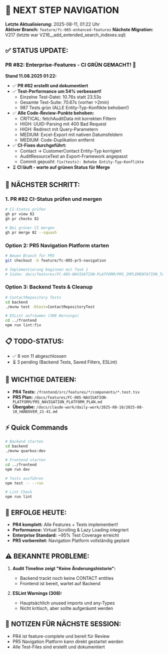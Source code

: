# 🧭 NEXT STEP NAVIGATION

**Letzte Aktualisierung:** 2025-08-11, 01:22 Uhr  
**Aktiver Branch:** `feature/fc-005-enhanced-features`
**Nächste Migration:** V217 (letzte war V216__add_extended_search_indexes.sql)

## ✅ STATUS UPDATE:

### PR #82: Enterprise-Features - CI GRÜN GEMACHT! 🚀
**Stand 11.08.2025 01:22:**
- ✅ **PR #82 erstellt und dokumentiert**
- ✅ **Test-Performance um 54% verbessert!**
  - Einzelne Test-Datei: 10.76s statt 23.53s
  - Gesamte Test-Suite: 70.67s (vorher >2min)
  - 987 Tests grün (ALLE Entity-Typ-Konflikte behoben!)
- ✅ **Alle Code-Review-Punkte behoben:**
  - CRITICAL: fetchAuditData mit korrekten Filtern
  - HIGH: UUID-Parsing mit 400 Bad Request
  - HIGH: Redirect mit Query-Parametern
  - MEDIUM: Excel-Export mit nativen Datumsfeldern
  - MEDIUM: Code-Duplikation entfernt
- ✅ **CI-Fixes durchgeführt:**
  - Contact → CustomerContact Entity-Typ korrigiert
  - AuditResourceTest an Export-Framework angepasst
  - Commit gepusht: `fix(tests): Behebe Entity-Typ-Konflikte`
- ⏳ **CI läuft - warte auf grünen Status für Merge**

## 🎯 NÄCHSTER SCHRITT:

### 1. PR #82 CI-Status prüfen und mergen
```bash
# CI-Status prüfen
gh pr view 82
gh pr checks 82

# Bei grüner CI mergen
gh pr merge 82 --squash
```

### Option 2: PR5 Navigation Platform starten
```bash
# Neuen Branch für PR5
git checkout -b feature/fc-005-pr5-navigation

# Implementierung beginnen mit Task 1
# Siehe: docs/features/FC-005-NAVIGATION-PLATFORM/PR5_IMPLEMENTATION_TASKS.md
```

### Option 3: Backend Tests & Cleanup
```bash
# ContactRepository Tests
cd backend
./mvnw test -Dtest=ContactRepositoryTest

# ESLint aufräumen (308 Warnings)
cd ../frontend
npm run lint:fix
```

## 📋 TODO-STATUS:
- ✅ 8 von 11 abgeschlossen
- ⏳ 3 pending (Backend Tests, Saved Filters, ESLint)

## 📁 WICHTIGE DATEIEN:
- **PR4 Tests:** `/frontend/src/features/*/components/*.test.tsx`
- **PR5 Plan:** `/docs/features/FC-005-NAVIGATION-PLATFORM/PR5_NAVIGATION_PLATFORM_PLAN.md`
- **Übergabe:** `/docs/claude-work/daily-work/2025-08-10/2025-08-10_HANDOVER_21-41.md`

## ⚡ Quick Commands

```bash
# Backend starten
cd backend
./mvnw quarkus:dev

# Frontend starten  
cd ../frontend
npm run dev

# Tests ausführen
npm test -- --run

# Lint Check
npm run lint
```

## 🎉 ERFOLGE HEUTE:
- **PR4 komplett:** Alle Features + Tests implementiert!
- **Performance:** Virtual Scrolling & Lazy Loading integriert
- **Enterprise Standard:** ~95% Test Coverage erreicht
- **PR5 vorbereitet:** Navigation Platform vollständig geplant

## ⚠️ BEKANNTE PROBLEME:
1. **Audit Timeline zeigt "Keine Änderungshistorie":**
   - Backend trackt noch keine CONTACT entities
   - Frontend ist bereit, wartet auf Backend

2. **ESLint Warnings (308):**
   - Hauptsächlich unused imports und any-Types
   - Nicht kritisch, aber sollte aufgeräumt werden

## 📌 NOTIZEN FÜR NÄCHSTE SESSION:
- PR4 ist feature-complete und bereit für Review
- PR5 Navigation Platform kann direkt gestartet werden
- Alle Test-Files sind erstellt und dokumentiert